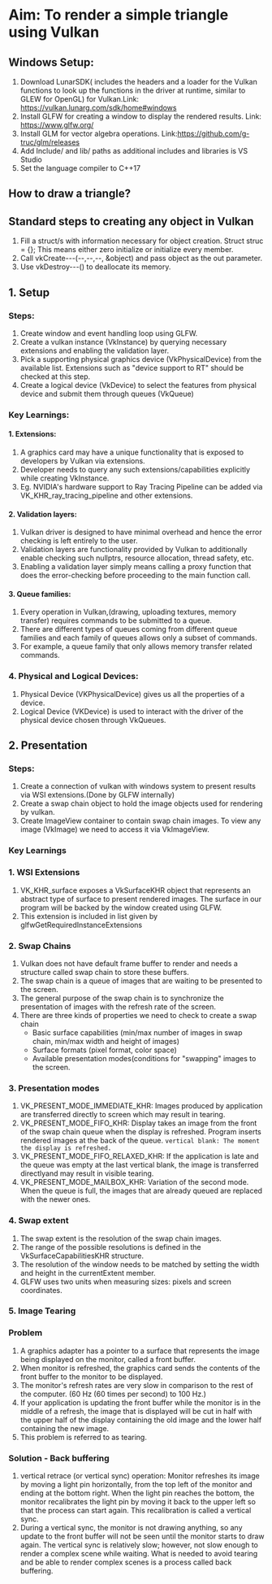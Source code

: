 # Aim: To render a simple triangle using Vulkan

## Windows Setup:

1. Download LunarSDK( includes the headers and a loader for the Vulkan functions to look up the functions in the driver at runtime, similar to GLEW for OpenGL) for Vulkan.Link: https://vulkan.lunarg.com/sdk/home#windows
2. Install GLFW  for creating a window to display the rendered results. Link: https://www.glfw.org/
3. Install GLM for vector algebra operations. Link:https://github.com/g-truc/glm/releases
4. Add Include/ and lib/ paths as additional includes and libraries is VS Studio
5. Set the language compiler to C++17

## How to draw a triangle?

## Standard steps to creating any object in Vulkan
1. Fill a struct/s with information necessary for object creation.
   Struct struc = {}; This means either zero initialize or initialize every member.
3. Call vkCreate---(--,--,--, &object) and pass object as the out parameter.
4. Use vkDestroy---() to deallocate its memory.

## 1. Setup
### Steps:
1. Create window and event handling loop using GLFW.
2. Create a vulkan instance (VkInstance) by querying necessary extensions and enabling the validation layer.
3. Pick a supporting physical graphics device (VkPhysicalDevice) from the available list. Extensions such as "device support to RT" should be checked at this step.
4. Create a logical device (VkDevice) to select the features from physical device and submit them through queues (VkQueue)
### Key Learnings:
#### 1. Extensions:
  1. A graphics card may have a unique functionality that is exposed to developers by Vulkan via extensions.
  2. Developer needs to query any such extensions/capabilities explicitly while creating VkInstance.
  3. Eg. NVIDIA's hardware support to Ray Tracing Pipeline can be added via VK_KHR_ray_tracing_pipeline and other extensions.
#### 2. Validation layers:
  1. Vulkan driver is designed to have minimal overhead and hence the error checking is left entirely to the user.
  2. Validation layers are functionality provided by Vulkan to additionally enable checking such nullptrs, resource allocation, thread safety, etc.
  3. Enabling a validation layer simply means calling a proxy function that does the error-checking before proceeding to the main function call.
#### 3. Queue families:
  1. Every operation in Vulkan,(drawing, uploading textures, memory transfer) requires commands to be submitted to a queue. 
  2. There are different types of queues coming from different queue families and each family of queues allows only a subset of commands.
  3. For example, a queue family that only allows memory transfer related commands.
### 4. Physical and Logical Devices:
  1. Physical Device (VKPhysicalDevice) gives us all the properties of a device.
  2. Logical Device (VKDevice) is used to interact with the driver of the physical device chosen through VkQueues.

## 2. Presentation
### Steps:
1. Create a connection of vulkan with windows system to present results via WSI extensions.(Done by GLFW internally)
2. Create a swap chain object to hold the image objects used for rendering by vulkan.
3. Create ImageView container to contain swap chain images. To view any image (VkImage) we need to access it via VkImageView.

### Key Learnings

### 1. WSI Extensions
1. VK_KHR_surface exposes a VkSurfaceKHR object that represents an abstract type of surface to present rendered images. The surface in our program will be backed by the window created using GLFW.
2. This extension is included in list given by glfwGetRequiredInstanceExtensions

### 2. Swap Chains
 1. Vulkan does not have default frame buffer to render and needs a structure called swap chain to store these buffers.
 2. The swap chain is a queue of images that are waiting to be presented to the screen. 
 3. The general purpose of the swap chain is to synchronize the presentation of images with the refresh rate of the screen.
 4. There are three kinds of properties we need to check to create a swap chain
    - Basic surface capabilities (min/max number of images in swap chain, min/max width and height of images)
    - Surface formats (pixel format, color space)
    - Available presentation modes(conditions for "swapping" images to the screen.
### 3. Presentation modes
1. VK_PRESENT_MODE_IMMEDIATE_KHR: Images produced by application are transferred directly to screen which may result in tearing.
2. VK_PRESENT_MODE_FIFO_KHR: Display takes an image from the front of the swap chain queue when the display is refreshed. Program inserts rendered images at the back of the queue. `vertical blank: The moment the display is refreshed.`
3. VK_PRESENT_MODE_FIFO_RELAXED_KHR: If the application is late and the queue was empty at the last vertical blank, the image is transferred directlyand may result in visible tearing.
4. VK_PRESENT_MODE_MAILBOX_KHR: Variation of the second mode. When the queue is full, the images that are already queued are replaced with the newer ones. 

### 4. Swap extent
1. The swap extent is the resolution of the swap chain images.
2. The range of the possible resolutions is defined in the VkSurfaceCapabilitiesKHR structure. 
3. The resolution of the window needs to be matched by setting the width and height in the currentExtent member. 
5. GLFW uses two units when measuring sizes: pixels and screen coordinates. 

### 5. Image Tearing
### Problem
1. A graphics adapter has a pointer to a surface that represents the image being displayed on the monitor, called a front buffer. 
2. When monitor is refreshed, the graphics card sends the contents of the front buffer to the monitor to be displayed. 
3. The monitor's refresh rates are very slow in comparison to the rest of the computer. (60 Hz (60 times per second) to 100 Hz.)
4. If your application is updating the front buffer while the monitor is in the middle of a refresh, the image that is displayed will be cut in half with the upper half of the display containing the old image and the lower half containing the new image. 
5. This problem is referred to as tearing.
### Solution - Back buffering 
1. vertical retrace (or vertical sync) operation: Monitor refreshes its image by moving a light pin horizontally, from the top left of the monitor and ending at the bottom right. When the light pin reaches the bottom, the monitor recalibrates the light pin by moving it back to the upper left so that the process can start again. This recalibration is called a vertical sync. 
2. During a vertical sync, the monitor is not drawing anything, so any update to the front buffer will not be seen until the monitor starts to draw again. The vertical sync is relatively slow; however, not slow enough to render a complex scene while waiting. What is needed to avoid tearing and be able to render complex scenes is a process called back buffering.
